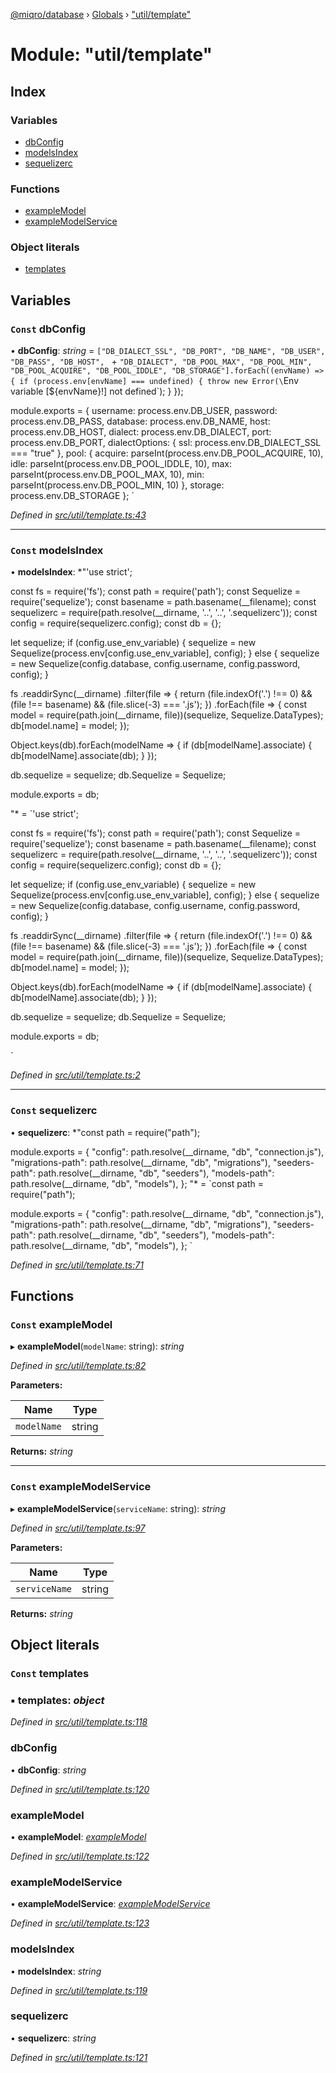 [@miqro/database](../README.md) › [Globals](../globals.md) › ["util/template"](_util_template_.md)

# Module: "util/template"

## Index

### Variables

* [dbConfig](_util_template_.md#const-dbconfig)
* [modelsIndex](_util_template_.md#const-modelsindex)
* [sequelizerc](_util_template_.md#const-sequelizerc)

### Functions

* [exampleModel](_util_template_.md#const-examplemodel)
* [exampleModelService](_util_template_.md#const-examplemodelservice)

### Object literals

* [templates](_util_template_.md#const-templates)

## Variables

### `Const` dbConfig

• **dbConfig**: *string* = `["DB_DIALECT_SSL", "DB_PORT", "DB_NAME", "DB_USER", "DB_PASS", "DB_HOST", ` +
  `"DB_DIALECT", "DB_POOL_MAX", "DB_POOL_MIN", "DB_POOL_ACQUIRE", "DB_POOL_IDDLE", "DB_STORAGE"].forEach((envName) => {
if (process.env[envName] === undefined) {
  throw new Error(\`Env variable [\${envName}!] not defined\`);
}
});

module.exports = {
  username: process.env.DB_USER,
  password: process.env.DB_PASS,
  database: process.env.DB_NAME,
  host: process.env.DB_HOST,
  dialect: process.env.DB_DIALECT,
  port: process.env.DB_PORT,
  dialectOptions: {
    ssl: process.env.DB_DIALECT_SSL === "true"
  },
  pool: {
    acquire: parseInt(process.env.DB_POOL_ACQUIRE, 10),
    idle: parseInt(process.env.DB_POOL_IDDLE, 10),
    max: parseInt(process.env.DB_POOL_MAX, 10),
    min: parseInt(process.env.DB_POOL_MIN, 10)
  },
  storage: process.env.DB_STORAGE
};
`

*Defined in [src/util/template.ts:43](https://github.com/claukers/miqro-sequelize/blob/373bc8c/src/util/template.ts#L43)*

___

### `Const` modelsIndex

• **modelsIndex**: *"'use strict';

const fs = require('fs');
const path = require('path');
const Sequelize = require('sequelize');
const basename = path.basename(__filename);
const sequelizerc = require(path.resolve(__dirname, '..', '..', '.sequelizerc'));
const config = require(sequelizerc.config);
const db = {};

let sequelize;
if (config.use_env_variable) {
  sequelize = new Sequelize(process.env[config.use_env_variable], config);
} else {
  sequelize = new Sequelize(config.database, config.username, config.password, config);
}

fs
  .readdirSync(__dirname)
  .filter(file => {
    return (file.indexOf('.') !== 0) && (file !== basename) && (file.slice(-3) === '.js');
  })
  .forEach(file => {
    const model = require(path.join(__dirname, file))(sequelize, Sequelize.DataTypes);
    db[model.name] = model;
  });

Object.keys(db).forEach(modelName => {
  if (db[modelName].associate) {
    db[modelName].associate(db);
  }
});

db.sequelize = sequelize;
db.Sequelize = Sequelize;

module.exports = db;

"* = `'use strict';

const fs = require('fs');
const path = require('path');
const Sequelize = require('sequelize');
const basename = path.basename(__filename);
const sequelizerc = require(path.resolve(__dirname, '..', '..', '.sequelizerc'));
const config = require(sequelizerc.config);
const db = {};

let sequelize;
if (config.use_env_variable) {
  sequelize = new Sequelize(process.env[config.use_env_variable], config);
} else {
  sequelize = new Sequelize(config.database, config.username, config.password, config);
}

fs
  .readdirSync(__dirname)
  .filter(file => {
    return (file.indexOf('.') !== 0) && (file !== basename) && (file.slice(-3) === '.js');
  })
  .forEach(file => {
    const model = require(path.join(__dirname, file))(sequelize, Sequelize.DataTypes);
    db[model.name] = model;
  });

Object.keys(db).forEach(modelName => {
  if (db[modelName].associate) {
    db[modelName].associate(db);
  }
});

db.sequelize = sequelize;
db.Sequelize = Sequelize;

module.exports = db;

`

*Defined in [src/util/template.ts:2](https://github.com/claukers/miqro-sequelize/blob/373bc8c/src/util/template.ts#L2)*

___

### `Const` sequelizerc

• **sequelizerc**: *"const path = require("path");

module.exports = {
  "config": path.resolve(__dirname, "db", "connection.js"),
  "migrations-path": path.resolve(__dirname, "db", "migrations"),
  "seeders-path": path.resolve(__dirname, "db", "seeders"),
  "models-path": path.resolve(__dirname, "db", "models"),
};
"* = `const path = require("path");

module.exports = {
  "config": path.resolve(__dirname, "db", "connection.js"),
  "migrations-path": path.resolve(__dirname, "db", "migrations"),
  "seeders-path": path.resolve(__dirname, "db", "seeders"),
  "models-path": path.resolve(__dirname, "db", "models"),
};
`

*Defined in [src/util/template.ts:71](https://github.com/claukers/miqro-sequelize/blob/373bc8c/src/util/template.ts#L71)*

## Functions

### `Const` exampleModel

▸ **exampleModel**(`modelName`: string): *string*

*Defined in [src/util/template.ts:82](https://github.com/claukers/miqro-sequelize/blob/373bc8c/src/util/template.ts#L82)*

**Parameters:**

Name | Type |
------ | ------ |
`modelName` | string |

**Returns:** *string*

___

### `Const` exampleModelService

▸ **exampleModelService**(`serviceName`: string): *string*

*Defined in [src/util/template.ts:97](https://github.com/claukers/miqro-sequelize/blob/373bc8c/src/util/template.ts#L97)*

**Parameters:**

Name | Type |
------ | ------ |
`serviceName` | string |

**Returns:** *string*

## Object literals

### `Const` templates

### ▪ **templates**: *object*

*Defined in [src/util/template.ts:118](https://github.com/claukers/miqro-sequelize/blob/373bc8c/src/util/template.ts#L118)*

###  dbConfig

• **dbConfig**: *string*

*Defined in [src/util/template.ts:120](https://github.com/claukers/miqro-sequelize/blob/373bc8c/src/util/template.ts#L120)*

###  exampleModel

• **exampleModel**: *[exampleModel](_util_template_.md#const-examplemodel)*

*Defined in [src/util/template.ts:122](https://github.com/claukers/miqro-sequelize/blob/373bc8c/src/util/template.ts#L122)*

###  exampleModelService

• **exampleModelService**: *[exampleModelService](_util_template_.md#const-examplemodelservice)*

*Defined in [src/util/template.ts:123](https://github.com/claukers/miqro-sequelize/blob/373bc8c/src/util/template.ts#L123)*

###  modelsIndex

• **modelsIndex**: *string*

*Defined in [src/util/template.ts:119](https://github.com/claukers/miqro-sequelize/blob/373bc8c/src/util/template.ts#L119)*

###  sequelizerc

• **sequelizerc**: *string*

*Defined in [src/util/template.ts:121](https://github.com/claukers/miqro-sequelize/blob/373bc8c/src/util/template.ts#L121)*
